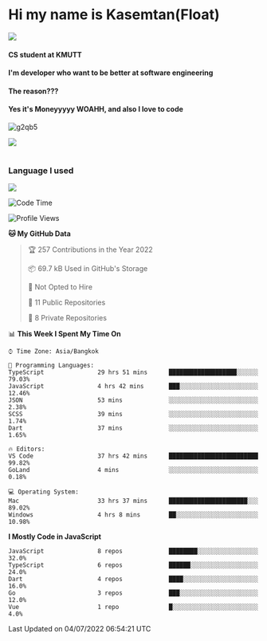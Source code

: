 # Hi my name is Kasemtan(Float)
![](https://64.media.tumblr.com/9c2a8f831efe8da556ffbf89cebb52c9/b86c1ab833a37e32-93/s1280x1920/d000dc22f75df64be2bc150f5fa69c4f6df6bb07.gifv)
#### CS student at KMUTT
#### I'm developer who want to be better at software engineering
#### The reason???
#### Yes it's Moneyyyyy WOAHH, and also I love to code
![g2qb5](https://user-images.githubusercontent.com/69688279/175812510-9235eaf7-72f7-40d3-b163-56efa9aa5c6b.gif)


[![](https://github-readme-stats.vercel.app/api?username=FloatKasemtan&show_icons=true&theme=nightowl)]()
#
### Language I used
[![](https://github-readme-stats.vercel.app/api/top-langs/?username=FloatKasemtan&layout=compact&theme=nightowl)]()
<!--START_SECTION:waka-->
![Code Time](http://img.shields.io/badge/Code%20Time-550%20hrs%2030%20mins-blue)

![Profile Views](http://img.shields.io/badge/Profile%20Views-12-blue)

**🐱 My GitHub Data** 

> 🏆 257 Contributions in the Year 2022
 > 
> 📦 69.7 kB Used in GitHub's Storage 
 > 
> 🚫 Not Opted to Hire
 > 
> 📜 11 Public Repositories 
 > 
> 🔑 8 Private Repositories  
 > 
📊 **This Week I Spent My Time On** 

```text
⌚︎ Time Zone: Asia/Bangkok

💬 Programming Languages: 
TypeScript               29 hrs 51 mins      ███████████████████░░░░░░   79.03% 
JavaScript               4 hrs 42 mins       ███░░░░░░░░░░░░░░░░░░░░░░   12.46% 
JSON                     53 mins             ░░░░░░░░░░░░░░░░░░░░░░░░░   2.38% 
SCSS                     39 mins             ░░░░░░░░░░░░░░░░░░░░░░░░░   1.74% 
Dart                     37 mins             ░░░░░░░░░░░░░░░░░░░░░░░░░   1.65%

🔥 Editors: 
VS Code                  37 hrs 42 mins      █████████████████████████   99.82% 
GoLand                   4 mins              ░░░░░░░░░░░░░░░░░░░░░░░░░   0.18%

💻 Operating System: 
Mac                      33 hrs 37 mins      ██████████████████████░░░   89.02% 
Windows                  4 hrs 8 mins        ██░░░░░░░░░░░░░░░░░░░░░░░   10.98%

```

**I Mostly Code in JavaScript** 

```text
JavaScript               8 repos             ████████░░░░░░░░░░░░░░░░░   32.0% 
TypeScript               6 repos             ██████░░░░░░░░░░░░░░░░░░░   24.0% 
Dart                     4 repos             ████░░░░░░░░░░░░░░░░░░░░░   16.0% 
Go                       3 repos             ███░░░░░░░░░░░░░░░░░░░░░░   12.0% 
Vue                      1 repo              █░░░░░░░░░░░░░░░░░░░░░░░░   4.0%

```



 Last Updated on 04/07/2022 06:54:21 UTC
<!--END_SECTION:waka-->
<!--
**FloatKasemtan/FloatKasemtan** is a ✨ _special_ ✨ repository because its `README.md` (this file) appears on your GitHub profile.

Here are some ideas to get you started:

- 🔭 I’m currently working on ...
- 🌱 I’m currently learning ...
- 👯 I’m looking to collaborate on ...
- 🤔 I’m looking for help with ...
- 💬 Ask me about ...
- 📫 How to reach me: ...
- 😄 Pronouns: ...
- ⚡ Fun fact: ...
-->
